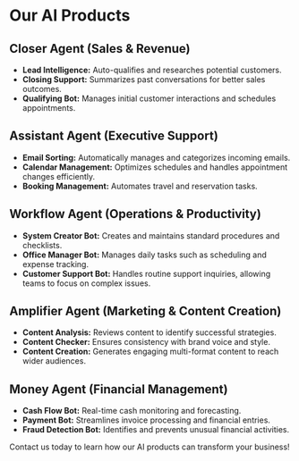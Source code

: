 # Our AI Products

## Closer Agent (Sales & Revenue)

- **Lead Intelligence:** Auto-qualifies and researches potential customers.
- **Closing Support:** Summarizes past conversations for better sales outcomes.
- **Qualifying Bot:** Manages initial customer interactions and schedules appointments.

## Assistant Agent (Executive Support)

- **Email Sorting:** Automatically manages and categorizes incoming emails.
- **Calendar Management:** Optimizes schedules and handles appointment changes efficiently.
- **Booking Management:** Automates travel and reservation tasks.

## Workflow Agent (Operations & Productivity)

- **System Creator Bot:** Creates and maintains standard procedures and checklists.
- **Office Manager Bot:** Manages daily tasks such as scheduling and expense tracking.
- **Customer Support Bot:** Handles routine support inquiries, allowing teams to focus on complex issues.

## Amplifier Agent (Marketing & Content Creation)

- **Content Analysis:** Reviews content to identify successful strategies.
- **Content Checker:** Ensures consistency with brand voice and style.
- **Content Creation:** Generates engaging multi-format content to reach wider audiences.

## Money Agent (Financial Management)

- **Cash Flow Bot:** Real-time cash monitoring and forecasting.
- **Payment Bot:** Streamlines invoice processing and financial entries.
- **Fraud Detection Bot:** Identifies and prevents unusual financial activities.

Contact us today to learn how our AI products can transform your business!